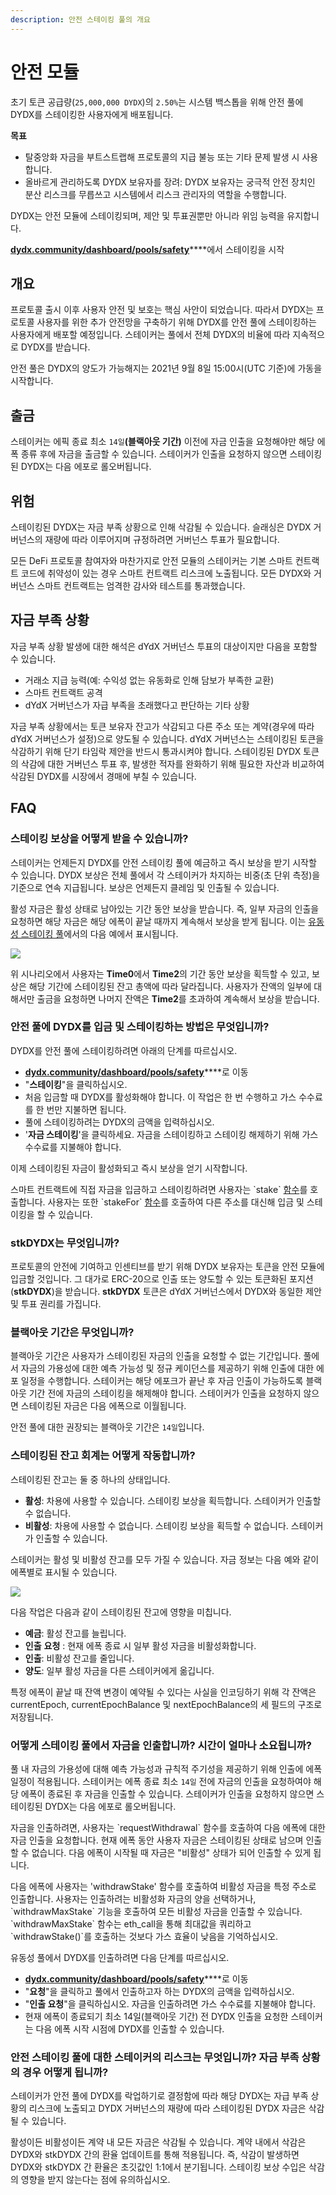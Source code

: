 ```yaml
---
description: 안전 스테이킹 풀의 개요
---
```


# 안전 모듈

초기 토큰 공급량(`25,000,000 DYDX`)의 `2.50%`는 시스템 백스톱을 위해 안전 풀에 DYDX를 스테이킹한 사용자에게 배포됩니다.

**목표**

* 탈중앙화 자금을 부트스트랩해 프로토콜의 지급 불능 또는 기타 문제 발생 시 사용합니다.
* 올바르게 관리하도록 DYDX 보유자를 장려: DYDX 보유자는 궁극적 안전 장치인 분산 리스크를 무릅쓰고 시스템에서 리스크 관리자의 역할을 수행합니다.

DYDX는 안전 모듈에 스테이킹되며, 제안 및 투표권뿐만 아니라 위임 능력을 유지합니다.

[**dydx.community/dashboard/pools/safety**](https://dydx.community/dashboard/pools/safety)\*\*\*\*에서 스테이킹을 시작

## 개요

프로토콜 출시 이후 사용자 안전 및 보호는 핵심 사안이 되었습니다. 따라서 DYDX는 프로토콜 사용자를 위한 추가 안전망을 구축하기 위해 DYDX를 안전 풀에 스테이킹하는 사용자에게 배포할 예정입니다. 스테이커는 풀에서 전체 DYDX의 비율에 따라 지속적으로 DYDX를 받습니다.

안전 풀은 DYDX의 양도가 가능해지는 2021년 9월 8일 15:00시(UTC 기준)에 가동을 시작합니다.

## 출금

스테이커는 에픽 종료 최소 `14일`**(블랙아웃 기간)** 이전에 자금 인출을 요청해야만 해당 에폭 종류 후에 자금을 출금할 수 있습니다. 스테이커가 인출을 요청하지 않으면 스테이킹된 DYDX는 다음 에포로 롤오버됩니다.

## 위험

스테이킹된 DYDX는 자금 부족 상황으로 인해 삭감될 수 있습니다. 슬래싱은 DYDX 거버넌스의 재량에 따라 이루어지며 규정하려면 거버넌스 투표가 필요합니다.

모든 DeFi 프로토콜 참여자와 마찬가지로 안전 모듈의 스테이커는 기본 스마트 컨트랙트 코드에 취약성이 있는 경우 스마트 컨트랙트 리스크에 노출됩니다. 모든 DYDX와 거버넌스 스마트 컨트랙트는 엄격한 감사와 테스트를 통과했습니다.

## 자금 부족 상황

자금 부족 상황 발생에 대한 해석은 dYdX 거버넌스 투표의 대상이지만 다음을 포함할 수 있습니다.

* 거래소 지급 능력(예: 수익성 없는 유동화로 인해 담보가 부족한 교환)
* 스마트 컨트랙트 공격
* dYdX 거버넌스가 자급 부족을 초래했다고 판단하는 기타 상황

자금 부족 상황에서는 토큰 보유자 잔고가 삭감되고 다른 주소 또는 계약(경우에 따라 dYdX 거버넌스가 설정)으로 양도될 수 있습니다. dYdX 거버넌스는 스테이킹된 토큰을 삭감하기 위해 단기 타임락 제안을 반드시 통과시켜야 합니다. 스테이킹된 DYDX 토큰의 삭감에 대한 거버넌스 투표 후, 발생한 적자를 완화하기 위해 필요한 자산과 비교하여 삭감된 DYDX를 시장에서 경매에 부칠 수 있습니다.

## FAQ

### 스테이킹 보상을 어떻게 받을 수 있습니까?

스테이커는 언제든지 DYDX를 안전 스테이킹 풀에 예금하고 즉시 보상을 받기 시작할 수 있습니다. DYDX 보상은 전체 풀에서 각 스테이커가 차지하는 비중(초 단위 측정)을 기준으로 연속 지급됩니다. 보상은 언제든지 클레임 및 인출될 수 있습니다.

활성 자금은 활성 상태로 남아있는 기간 동안 보상을 받습니다. 즉, 일부 자금의 인출을 요청하면 해당 자금은 해당 에폭이 끝날 때까지 계속해서 보상을 받게 됩니다. 이는 [유동성 스테이킹 풀](https://docs.dydx.community/dydx-governance/staking-pools/liquidity-staking-pool)에서의 다음 예에서 표시됩니다.

![](<../.gitbook/assets/image (65) (1).png>)

위 시나리오에서 사용자는 **Time0**에서 **Time2**의 기간 동안 보상을 획득할 수 있고, 보상은 해당 기간에 스테이킹된 잔고 총액에 따라 달라집니다. 사용자가 잔액의 일부에 대해서만 출금을 요청하면 나머지 잔액은 **Time2**를 초과하여 계속해서 보상을 받습니다.

### 안전 풀에 DYDX를 입금 및 스테이킹하는 방법은 무엇입니까?

DYDX를 안전 풀에 스테이킹하려면 아래의 단계를 따르십시오.

* [**dydx.community/dashboard/pools/safety**](https://dydx.community/dashboard/pools/safety)\*\*\*\*로 이동
* "**스테이킹**"을 클릭하십시오.
* 처음 입금할 때 DYDX를 활성화해야 합니다. 이 작업은 한 번 수행하고 가스 수수료를 한 번만 지불하면 됩니다.
* 풀에 스테이킹하려는 DYDX의 금액을 입력하십시오.
* '**자금 스테이킹**'을 클릭하세요. 자금을 스테이킹하고 스테이킹 해제하기 위해 가스 수수료를 지불해야 합니다.

이제 스테이킹된 자금이 활성화되고 즉시 보상을 얻기 시작합니다.

스마트 컨트랙트에 직접 자금을 입금하고 스테이킹하려면 사용자는 \`stake\` [함수](https://github.com/dydxprotocol/governance-private/blob/2645927b44f517f51c84e35a00a1ee810300c13f/contracts/liquidity/v1/impl/LS1Staking.sol#L59)를 호출합니다. 사용자는 또한 \`stakeFor\` [함수](https://github.com/dydxprotocol/governance-private/blob/2645927b44f517f51c84e35a00a1ee810300c13f/contracts/liquidity/v1/impl/LS1Staking.sol#L64)를 호출하여 다른 주소를 대신해 입금 및 스테이킹을 할 수 있습니다.

### stkDYDX는 무엇입니까?

프로토콜의 안전에 기여하고 인센티브를 받기 위해 DYDX 보유자는 토큰을 안전 모듈에 입금할 것입니다. 그 대가로 ERC-20으로 인출 또는 양도할 수 있는 토큰화된 포지션(**stkDYDX**)을 받습니다. **stkDYDX** 토큰은 dYdX 거버넌스에서 DYDX와 동일한 제안 및 투표 권리를 가집니다.

### 블랙아웃 기간은 무엇입니까?

블랙아웃 기간은 사용자가 스테이킹된 자금의 인출을 요청할 수 없는 기간입니다. 풀에서 자금의 가용성에 대한 예측 가능성 및 정규 케이던스를 제공하기 위해 인출에 대한 에포 일정을 수행합니다. 스테이커는 해당 에포크가 끝난 후 자금 인출이 가능하도록 블랙아웃 기간 전에 자금의 스테이킹을 해제해야 합니다. 스테이커가 인출을 요청하지 않으면 스테이킹된 자금은 다음 에폭으로 이월됩니다.

안전 풀에 대한 권장되는 블랙아웃 기간은 `14일`입니다.

### 스테이킹된 잔고 회계는 어떻게 작동합니까?

스테이킹된 잔고는 둘 중 하나의 상태입니다.

* **활성**: 차용에 사용할 수 있습니다. 스테이킹 보상을 획득합니다. 스테이커가 인출할 수 없습니다.
* **비활성**: 차용에 사용할 수 없습니다. 스테이킹 보상을 획득할 수 없습니다. 스테이커가 인출할 수 있습니다.

스테이커는 활성 및 비활성 잔고를 모두 가질 수 있습니다. 자금 정보는 다음 예와 같이 에폭별로 표시될 수 있습니다.

![](<../.gitbook/assets/image (34) (1) (3).png>)

다음 작업은 다음과 같이 스테이킹된 잔고에 영향을 미칩니다.

* **예금**: 활성 잔고를 늘립니다.
* **인출** **요청** : 현재 에폭 종료 시 일부 활성 자금을 비활성화합니다.
* **인출**: 비활성 잔고를 줄입니다.
* **양도**: 일부 활성 자금을 다른 스테이커에게 옮깁니다.

특정 에폭이 끝날 때 잔액 변경이 예약될 수 있다는 사실을 인코딩하기 위해 각 잔액은 currentEpoch, currentEpochBalance 및 nextEpochBalance의 세 필드의 구조로 저장됩니다.

### 어떻게 스테이킹 풀에서 자금을 인출합니까? 시간이 얼마나 소요됩니까?

풀 내 자금의 가용성에 대해 예측 가능성과 규칙적 주기성을 제공하기 위해 인출에 에폭 일정이 적용됩니다. 스테이커는 에폭 종료 최소 `14일` 전에 자금의 인출을 요청하여야 해당 에폭이 종료된 후 자금을 인출할 수 있습니다. 스테이커가 인출을 요청하지 않으면 스테이킹된 DYDX는 다음 에포로 롤오버됩니다.

자금을 인출하려면, 사용자는 \`requestWithdrawal\` 함수를 호출하여 다음 에폭에 대한 자금 인출을 요청합니다. 현재 에폭 동안 사용자 자금은 스테이킹된 상태로 남으며 인출할 수 없습니다. 다음 에폭이 시작될 때 자금은 "비활성" 상태가 되어 인출할 수 있게 됩니다.

다음 에폭에 사용자는 \'withdrawStake\' 함수를 호출하여 비활성 자금을 특정 주소로 인출합니다. 사용자는 인출하려는 비활성화 자금의 양을 선택하거나, \`withdrawMaxStake\` 기능을 호출하여 모든 비활성 자금을 인출할 수 있습니다. \`withdrawMaxStake\` 함수는 eth\_call을 통해 최대값을 쿼리하고 \`withdrawStake()\`를 호출하는 것보다 가스 효율이 낮음을 기억하십시오.

유동성 풀에서 DYDX를 인출하려면 다음 단계를 따르십시오.

* [**dydx.community/dashboard/pools/safety**](https://dydx.community/dashboard/pools/safety)\*\*\*\*로 이동
* "**요청**"을 클릭하고 풀에서 인출하고자 하는 DYDX의 금액을 입력하십시오.
* "**인출 요청**"을 클릭하십시오. 자금을 인출하려면 가스 수수료를 지불해야 합니다.
* 현재 에폭이 종료되기 최소 14일\(블랙아웃 기간\) 전 DYDX 인출을 요청한 스테이커는 다음 에폭 시작 시점에 DYDX를 인출할 수 있습니다.

### 안전 스테이킹 풀에 대한 스테이커의 리스크는 무엇입니까? 자금 부족 상황의 경우 어떻게 됩니까?

스테이커가 안전 풀에 DYDX를 락업하기로 결정함에 따라 해당 DYDX는 자급 부족 상황의 리스크에 노출되고 DYDX 거버넌스의 재량에 따라 스테이킹된 DYDX 자금은 삭감될 수 있습니다.

활성이든 비활성이든 계약 내 모든 자금은 삭감될 수 있습니다. 계약 내에서 삭감은 DYDX와 stkDYDX 간의 환율 업데이트를 통해 적용됩니다. 즉, 삭감이 발생하면 DYDX와 stkDYDX 간 환율은 초깃값인 1:1에서 분기됩니다. 스테이킹 보상 수입은 삭감의 영향을 받지 않는다는 점에 유의하십시오.
